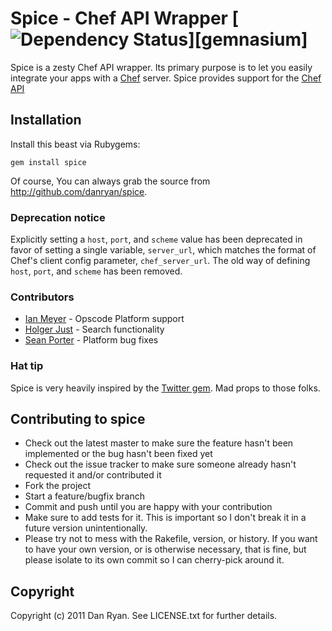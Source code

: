 # Spice - Chef API Wrapper [![Dependency Status](https://gemnasium.com/danryan/spice.png)][gemnasium]

Spice is a zesty Chef API wrapper. Its primary purpose is to let you easily integrate your apps with a [Chef](http://opscode.com/chef) server. Spice provides support for the [Chef API](http://wiki.opscode.com/display/chef/Server+API)

## Installation

Install this beast via Rubygems:

    gem install spice
    
Of course, You can always grab the source from http://github.com/danryan/spice.

### Deprecation notice

Explicitly setting a `host`, `port`, and `scheme` value has been deprecated in favor of setting a single variable, `server_url`, which matches the format of Chef's client config parameter, `chef_server_url`. The old way of defining `host`, `port`, and `scheme` has been removed.

### Contributors

* [Ian Meyer](https://github.com/imeyer) - Opscode Platform support
* [Holger Just](https://github.com/meineerde) - Search functionality
* [Sean Porter](https://github.com/portertech) - Platform bug fixes

### Hat tip

Spice is very heavily inspired by the [Twitter gem](http://github.com/jnunemaker/twitter). Mad props to those folks.

## Contributing to spice
 
* Check out the latest master to make sure the feature hasn't been implemented or the bug hasn't been fixed yet
* Check out the issue tracker to make sure someone already hasn't requested it and/or contributed it
* Fork the project
* Start a feature/bugfix branch
* Commit and push until you are happy with your contribution
* Make sure to add tests for it. This is important so I don't break it in a future version unintentionally.
* Please try not to mess with the Rakefile, version, or history. If you want to have your own version, or is otherwise necessary, that is fine, but please isolate to its own commit so I can cherry-pick around it.

## Copyright

Copyright (c) 2011 Dan Ryan. See LICENSE.txt for
further details.

